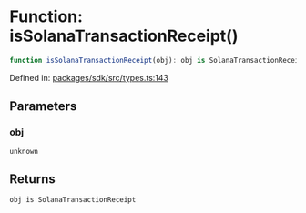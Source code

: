 # Function: isSolanaTransactionReceipt()

```ts
function isSolanaTransactionReceipt(obj): obj is SolanaTransactionReceipt;
```

Defined in: [packages/sdk/src/types.ts:143](https://github.com/towns-protocol/towns/blob/0db1fd0ac7258e8db8cedfb6183e8eade8284fa1/packages/sdk/src/types.ts#L143)

## Parameters

### obj

`unknown`

## Returns

`obj is SolanaTransactionReceipt`

